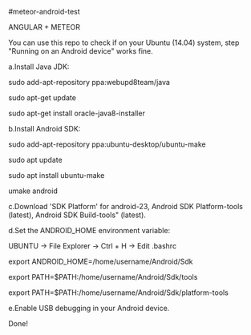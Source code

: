 #meteor-android-test

ANGULAR + METEOR

You can use this repo to check if on your Ubuntu (14.04) system, step "Running on an Android device" works fine.

a.Install Java JDK:

sudo add-apt-repository ppa:webupd8team/java

sudo apt-get update

sudo apt-get install oracle-java8-installer

b.Install Android SDK:

sudo add-apt-repository ppa:ubuntu-desktop/ubuntu-make

sudo apt update

sudo apt install ubuntu-make

umake android

c.Download 'SDK Platform' for android-23, Android SDK Platform-tools (latest), Android SDK Build-tools" (latest).

d.Set the ANDROID_HOME environment variable:

UBUNTU -> File Explorer -> Ctrl + H -> Edit .bashrc

export ANDROID_HOME=/home/username/Android/Sdk

export PATH=$PATH:/home/username/Android/Sdk/tools

export PATH=$PATH:/home/username/Android/Sdk/platform-tools

e.Enable USB debugging in your Android device.

Done!

